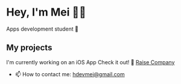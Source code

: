 # Hey, I'm Mei 👋🏻

Apps development student 📲

## My projects
I'm currently working on an iOS App
Check it out! 🙈 [Raise Company](https://github.com/hdevmei/RaiseCompanyApp) 


- 📫 How to contact me: hdevmei@gmail.com
